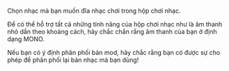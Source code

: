 Chọn nhạc mà bạn muốn đĩa nhạc chơi trong hộp chơi nhạc.

Để có thể hỗ trợ tất cả những tính năng của hộp chơi nhạc như là âm thanh nhỏ dần theo khoảng cách, hãy chắc chắn rằng âm thanh của bạn ở định dạng MONO.

Nếu bạn có ý định phân phối bản mod, hãy chắc rằng bạn có được sự cho phép để phân phối lại bản nhạc mà bạn dùng!